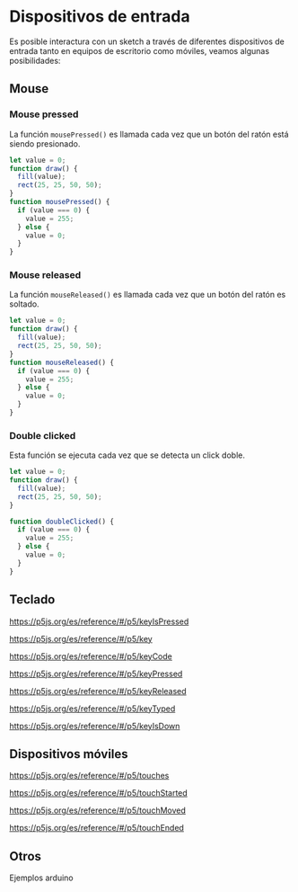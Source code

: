 # Dispositivos de entrada

Es posible interactura con un sketch a través de diferentes dispositivos de entrada tanto en equipos de escritorio como móviles, veamos algunas posibilidades:

## Mouse

### Mouse pressed

La función `mousePressed()` es llamada cada vez que un botón del ratón está siendo presionado.

```javascript
let value = 0;
function draw() {
  fill(value);
  rect(25, 25, 50, 50);
}
function mousePressed() {
  if (value === 0) {
    value = 255;
  } else {
    value = 0;
  }
}
```
### Mouse released

La función `mouseReleased()` es llamada cada vez que un botón del ratón es soltado.

```javascript
let value = 0;
function draw() {
  fill(value);
  rect(25, 25, 50, 50);
}
function mouseReleased() {
  if (value === 0) {
    value = 255;
  } else {
    value = 0;
  }
}
```

### Double clicked

Esta función se ejecuta cada vez que se detecta un click doble.

```javascript
let value = 0;
function draw() {
  fill(value);
  rect(25, 25, 50, 50);
}

function doubleClicked() {
  if (value === 0) {
    value = 255;
  } else {
    value = 0;
  }
}
```

## Teclado

https://p5js.org/es/reference/#/p5/keyIsPressed

https://p5js.org/es/reference/#/p5/key

https://p5js.org/es/reference/#/p5/keyCode

https://p5js.org/es/reference/#/p5/keyPressed

https://p5js.org/es/reference/#/p5/keyReleased

https://p5js.org/es/reference/#/p5/keyTyped

https://p5js.org/es/reference/#/p5/keyIsDown

## Dispositivos móviles

https://p5js.org/es/reference/#/p5/touches

https://p5js.org/es/reference/#/p5/touchStarted

https://p5js.org/es/reference/#/p5/touchMoved

https://p5js.org/es/reference/#/p5/touchEnded

## Otros

Ejemplos arduino